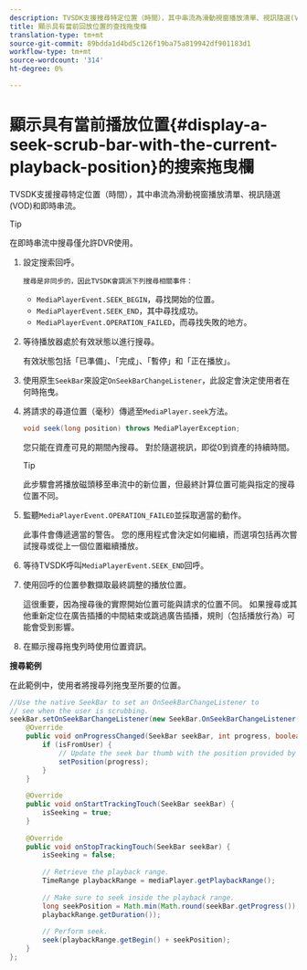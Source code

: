 ```yaml
---
description: TVSDK支援搜尋特定位置（時間），其中串流為滑動視窗播放清單、視訊隨選(VOD)和即時串流。
title: 顯示具有當前回放位置的查找拖曳條
translation-type: tm+mt
source-git-commit: 89bdda1d4bd5c126f19ba75a819942df901183d1
workflow-type: tm+mt
source-wordcount: '314'
ht-degree: 0%

---
```



# 顯示具有當前播放位置{#display-a-seek-scrub-bar-with-the-current-playback-position}的搜索拖曳欄

TVSDK支援搜尋特定位置（時間），其中串流為滑動視窗播放清單、視訊隨選(VOD)和即時串流。

>[!TIP]
>
>在即時串流中搜尋僅允許DVR使用。

1. 設定搜索回呼。

       搜尋是非同步的，因此TVSDK會調派下列搜尋相關事件：
   
   * `MediaPlayerEvent.SEEK_BEGIN`，尋找開始的位置。
   * `MediaPlayerEvent.SEEK_END`，其中尋找成功。
   * `MediaPlayerEvent.OPERATION_FAILED`，而尋找失敗的地方。

1. 等待播放器處於有效狀態以進行搜尋。

   有效狀態包括「已準備」、「完成」、「暫停」和「正在播放」。
1. 使用原生`SeekBar`來設定`OnSeekBarChangeListener`，此設定會決定使用者在何時拖曳。
1. 將請求的尋道位置（毫秒）傳遞至`MediaPlayer.seek`方法。

   ```java
   void seek(long position) throws MediaPlayerException;
   ```

   您只能在資產可見的期間內搜尋。 對於隨選視訊，即從0到資產的持續時間。

   >[!TIP]
   >
   >此步驟會將播放磁頭移至串流中的新位置，但最終計算位置可能與指定的搜尋位置不同。

1. 監聽`MediaPlayerEvent.OPERATION_FAILED`並採取適當的動作。

   此事件會傳遞適當的警告。 您的應用程式會決定如何繼續，而選項包括再次嘗試搜尋或從上一個位置繼續播放。

1. 等待TVSDK呼叫`MediaPlayerEvent.SEEK_END`回呼。
1. 使用回呼的位置參數擷取最終調整的播放位置。

   這很重要，因為搜尋後的實際開始位置可能與請求的位置不同。 如果搜尋或其他重新定位在廣告插播的中間結束或跳過廣告插播，規則（包括播放行為）可能會受到影響。

1. 在顯示搜尋拖曳列時使用位置資訊。

<!--<a id="example_EEB73818260C43C8B5AE12BA68548AB7"></a>-->

**搜尋範例**

在此範例中，使用者將搜尋列拖曳至所要的位置。

```java
//Use the native SeekBar to set an OnSeekBarChangeListener to 
// see when the user is scrubbing. 
seekBar.setOnSeekBarChangeListener(new SeekBar.OnSeekBarChangeListener() { 
    @Override 
    public void onProgressChanged(SeekBar seekBar, int progress, boolean isFromUser) { 
        if (isFromUser) { 
            // Update the seek bar thumb with the position provided by the user. 
            setPosition(progress); 
        } 
    } 
 
    @Override 
    public void onStartTrackingTouch(SeekBar seekBar) { 
        isSeeking = true; 
    } 
 
    @Override 
    public void onStopTrackingTouch(SeekBar seekBar) { 
        isSeeking = false; 
 
        // Retrieve the playback range. 
        TimeRange playbackRange = mediaPlayer.getPlaybackRange(); 
 
        // Make sure to seek inside the playback range. 
        long seekPosition = Math.min(Math.round(seekBar.getProgress()), 
        playbackRange.getDuration()); 
     
        // Perform seek. 
        seek(playbackRange.getBegin() + seekPosition); 
    } 
}; 
```

